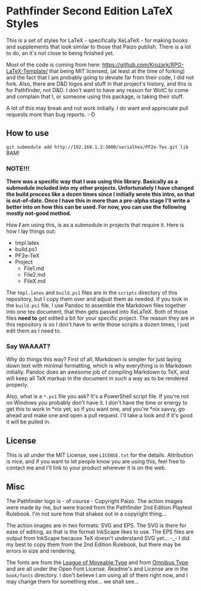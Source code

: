 # Pathfinder Second Edition LaTeX Styles

This is a set of styles for LaTeX - specifically XeLaTeX - for making books and supplements that look similar to those that Paizo publish.  There is a lot to do, an it's not close to being finished yet.

Most of the code is coming from here: https://github.com/Krozark/RPG-LaTeX-Template/ that being MIT licensed, (at least at the time of forking) and the fact that I am probably going to deviate far from their code, I did not fork. Also, there are D&D logos and stuff in that project's history, and this is for Pathfinder, not D&D.  I don't want to have any reason for WotC to come and complain that I, or someone using this package, is taking their stuff.

A lot of this may break and not work initially.  I do want and appreciate pull requests more than bug reports. :-D

## How to use

`git submodule add http://192.168.1.2:3000/serialhex/PF2e-Tex.git lib` BAM!

### NOTE!!!

**There was a specific way that I was using this library.  Basically as a submodule included into my other projects.  Unfortunately I have changed the build process like a dozen times since I initially wrote this intro, so that is out-of-date.  Once I have this in more than a pre-alpha stage I'll write a better into on how this can be used.  For now, you can use the following mostly not-good method.**

How _**I**_ am using this, is as a submodule in projects that require it.  Here is how I lay things out:

- tmpl.latex
- build.ps1
- PF2e-TeX
- Project
  - File1.md
  - File2.md
  - FileX.md

The `tmpl.latex` and `build.ps1` files are in the `scripts` directory of this repository, but I copy them over and adjust them as needed.  If you look in the `build.ps1` file, I use Pandoc to assemble the Markdown files together into one tex document, that then gets passed into XeLaTeX.  Both of those files **need to** get edited a bit for your specific project.  The reason they are in this repository is so I don't have to write those scripts a dozen times, I just edit them as I need to.

### Say WAAAAT?

Why do things this way?  First of all, Markdown is simpler for just laying down text with minimal formatting, which is why everything is in Markdown initially.  Pandoc does an awesome job of compiling Markdown to TeX, and will keep all TeX markup in the document in such a way as to be rendered properly.

Also, what is a `*.ps1` file you ask?  It's a PowerShell script file.  If you're not on Windows you probably don't have it.  I don't have the time or energy to get this to work in *nix yet, so if you want one, and you're *nix savvy, go ahead and make one and open a pull request.  I'll take a look and if it's good it will be pulled in.

## License

This is all under the MIT License, see `LICENSE.txt` for the details.  Attribution is nice, and if you want to let people know you are using this, feel free to contact me and I'll link to your product wherever it is on the web.

## Misc

The Pathfinder logo is - of course - Copyright Paizo.  The action images were made by me, but were traced from the Pathfinder 2nd Edition Playtest Rulebook.  I'm not sure how that shakes out in a copyright thing...

The action images are in two formats: SVG and EPS.  The SVG is there for ease of editing, as that is the format InkScape likes to use.  The EPS files are output from InkScape because TeX doesn't understand SVG yet... -_-  I did my best to copy them from the 2nd Edition Rulebook, but there may be errors in size and rendering.

The fonts are from the [League of Moveable Type](https://github.com/theleagueof/) and from [Omnibus Type](http://omnibus-type.com/) and are all under the Open Font License.  Readme's and License are in the `book/fonts` directory.  I don't believe I am using all of them right now, and I may change them for something else... we shall see...
